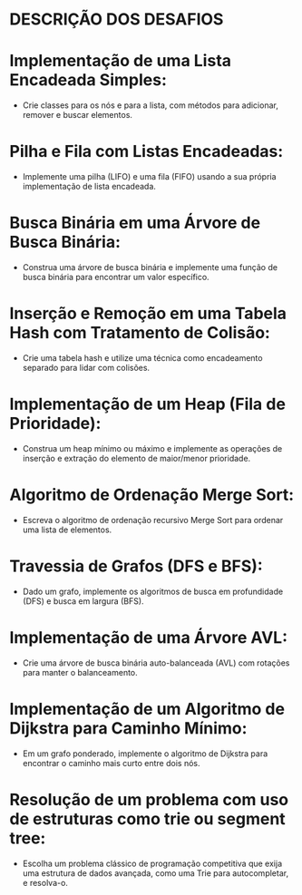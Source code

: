 # DESCRIÇÃO DOS DESAFIOS
# Implementação de uma Lista Encadeada Simples: 
- Crie classes para os nós e para a lista, com métodos para adicionar, remover e buscar elementos.

# Pilha e Fila com Listas Encadeadas: 
- Implemente uma pilha (LIFO) e uma fila (FIFO) usando a sua própria implementação de lista encadeada.

# Busca Binária em uma Árvore de Busca Binária: 
- Construa uma árvore de busca binária e implemente uma função de busca binária para encontrar um valor específico.

# Inserção e Remoção em uma Tabela Hash com Tratamento de Colisão: 
- Crie uma tabela hash e utilize uma técnica como encadeamento separado para lidar com colisões.

# Implementação de um Heap (Fila de Prioridade): 
- Construa um heap mínimo ou máximo e implemente as operações de inserção e extração do elemento de maior/menor prioridade.

# Algoritmo de Ordenação Merge Sort: 
- Escreva o algoritmo de ordenação recursivo Merge Sort para ordenar uma lista de elementos.

# Travessia de Grafos (DFS e BFS): 
- Dado um grafo, implemente os algoritmos de busca em profundidade (DFS) e busca em largura (BFS).

# Implementação de uma Árvore AVL: 
- Crie uma árvore de busca binária auto-balanceada (AVL) com rotações para manter o balanceamento.

# Implementação de um Algoritmo de Dijkstra para Caminho Mínimo: 
- Em um grafo ponderado, implemente o algoritmo de Dijkstra para encontrar o caminho mais curto entre dois nós.

# Resolução de um problema com uso de estruturas como trie ou segment tree: 
- Escolha um problema clássico de programação competitiva que exija uma estrutura de dados avançada, como uma Trie para autocompletar, e resolva-o.
